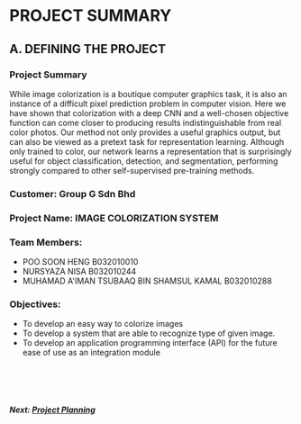 # PROJECT SUMMARY

## A. DEFINING THE PROJECT
###  Project Summary

While image colorization is a boutique computer graphics task, it is also an instance of a difficult pixel prediction problem in computer vision. Here we have shown that colorization with a deep CNN and a well-chosen objective function can come closer to producing results indistinguishable from real color photos. Our method not only provides a useful graphics output, but can also be viewed as a pretext task for representation learning. Although only trained to color, our network learns a representation that is surprisingly useful for object classification, detection, and segmentation, performing strongly compared to other self-supervised pre-training methods.

###  Customer: Group G Sdn Bhd 

### Project Name: IMAGE COLORIZATION SYSTEM

### Team Members: 
+ POO SOON HENG B032010010
+ NURSYAZA NISA B032010244
+ MUHAMAD A'IMAN TSUBAAQ BIN SHAMSUL KAMAL B032010288

### Objectives:
+ To develop an easy way to colorize images
+ To develop a system that are able to recognize type of given image.
+ To develop an application programming interface (API) for the future ease of use as an integration module

<br><br><br>
##### Next: [Project Planning](B-PROJECT_PLANNING.md)
